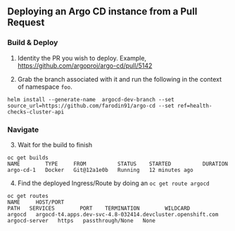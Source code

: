 ## Deploying an Argo CD instance from a Pull Request


### Build & Deploy

1. Identity the PR you wish to deploy. Example, https://github.com/argoproj/argo-cd/pull/5142

2. Grab the branch associated with it and run the following in the context of namespace `foo`.

```
helm install --generate-name  argocd-dev-branch --set source_url=https://github.com/farodin91/argo-cd --set ref=health-checks-cluster-api
```


### Navigate


3. Wait for the build to finish 

```
oc get builds
NAME        TYPE     FROM          STATUS    STARTED          DURATION
argo-cd-1   Docker   Git@12a1e0b   Running   12 minutes ago   
```


4. Find the deployed Ingress/Route by doing an `oc get route argocd`

```
oc get routes 
NAME     HOST/PORT                                                    PATH   SERVICES        PORT    TERMINATION        WILDCARD
argocd   argocd-t4.apps.dev-svc-4.8-032414.devcluster.openshift.com          argocd-server   https   passthrough/None   None
```
